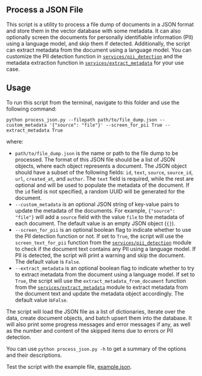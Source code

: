 ## Process a JSON File

This script is a utility to process a file dump of documents in a JSON format and store them in the vector database with some metadata. It can also optionally screen the documents for personally identifiable information (PII) using a language model, and skip them if detected. Additionally, the script can extract metadata from the document using a language model. You can customize the PII detection function in [`services/pii_detection`](../../services/pii_detection.py) and the metadata extraction function in [`services/extract_metadata`](../../services/extract_metadata.py) for your use case.

## Usage

To run this script from the terminal, navigate to this folder and use the following command:

```
python process_json.py --filepath path/to/file_dump.json --custom_metadata '{"source": "file"}' --screen_for_pii True --extract_metadata True
```

where:

- `path/to/file_dump.json` is the name or path to the file dump to be processed. The format of this JSON file should be a list of JSON objects, where each object represents a document. The JSON object should have a subset of the following fields: `id`, `text`, `source`, `source_id`, `url`, `created_at`, and `author`. The `text` field is required, while the rest are optional and will be used to populate the metadata of the document. If the `id` field is not specified, a random UUID will be generated for the document.
- `--custom_metadata` is an optional JSON string of key-value pairs to update the metadata of the documents. For example, `{"source": "file"}` will add a `source` field with the value `file` to the metadata of each document. The default value is an empty JSON object (`{}`).
- `--screen_for_pii` is an optional boolean flag to indicate whether to use the PII detection function or not. If set to `True`, the script will use the `screen_text_for_pii` function from the [`services/pii_detection`](../../services/pii_detection.py) module to check if the document text contains any PII using a language model. If PII is detected, the script will print a warning and skip the document. The default value is `False`.
- `--extract_metadata` is an optional boolean flag to indicate whether to try to extract metadata from the document using a language model. If set to `True`, the script will use the `extract_metadata_from_document` function from the [`services/extract_metadata`](../../services/extract_metadata.py) module to extract metadata from the document text and update the metadata object accordingly. The default value is`False`.

The script will load the JSON file as a list of dictionaries, iterate over the data, create document objects, and batch upsert them into the database. It will also print some progress messages and error messages if any, as well as the number and content of the skipped items due to errors or PII detection.

You can use `python process_json.py -h` to get a summary of the options and their descriptions.

Test the script with the example file, [example.json](example.json).

